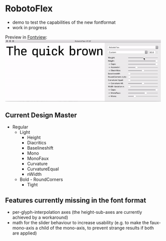 # RobotoFlex
- demo to test the capabilities of the new fontformat
- work in progress

Preview in [Fontview](https://github.com/googlei18n/fontview/releases):
![robotoflex preview](preview.gif)

## Current Design Master
- Regular
	- Light
		- Height
		- Diacritics
		- Baselineshift
		- Mono			  
	  	- MonoFaux
	  	- Curvature
	  	- CurvatureEqual
	  	- nWidth
	- Bold
    		- RoundCorners
		- Tight

## Features currently missing in the font format
- per-glyph-interpolation axes (the height-sub-axes are currently achieved by a workaround)
- math for the slider behaviour to increase usability (e.g. to make the faux-mono-axis a child of the mono-axis, to prevent strange results if both are applied) 
